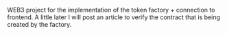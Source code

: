WEB3 project for the implementation of the token factory + connection to frontend. A little later I will post an article to verify the contract that is being created by the factory.
